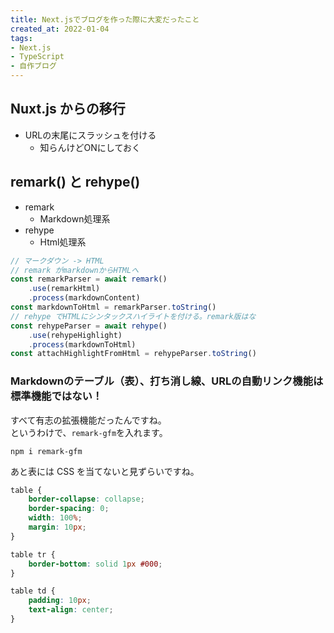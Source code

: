 ```yaml
---
title: Next.jsでブログを作った際に大変だったこと
created_at: 2022-01-04
tags:
- Next.js
- TypeScript
- 自作ブログ
---
```


## Nuxt.js からの移行
- URLの末尾にスラッシュを付ける
    - 知らんけどONにしておく

## remark() と rehype() 
- remark
    - Markdown処理系
- rehype
    - Html処理系

```ts
// マークダウン -> HTML
// remark がmarkdownからHTMLへ
const remarkParser = await remark()
    .use(remarkHtml)
    .process(markdownContent)
const markdownToHtml = remarkParser.toString()
// rehype でHTMLにシンタックスハイライトを付ける。remark版はな
const rehypeParser = await rehype()
    .use(rehypeHighlight)
    .process(markdownToHtml)
const attachHighlightFromHtml = rehypeParser.toString()
```

### Markdownのテーブル（表）、打ち消し線、URLの自動リンク機能は標準機能ではない！

すべて有志の拡張機能だったんですね。  
というわけで、`remark-gfm`を入れます。

```
npm i remark-gfm
```

あと表には CSS を当てないと見ずらいですね。

```css
table {
    border-collapse: collapse;
    border-spacing: 0;
    width: 100%;
    margin: 10px;
}

table tr {
    border-bottom: solid 1px #000;
}

table td {
    padding: 10px;
    text-align: center;
}
```